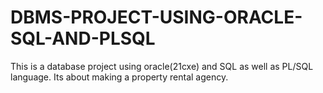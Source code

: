 # DBMS-PROJECT-USING-ORACLE-SQL-AND-PLSQL
This is a database project using oracle(21cxe) and SQL as well as PL/SQL language.
Its about making a property rental agency.
